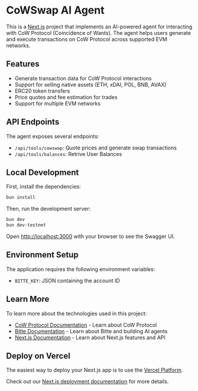 # CoWSwap AI Agent

This is a [Next.js](https://nextjs.org) project that implements an AI-powered agent for interacting with CoW Protocol (Coincidence of Wants). The agent helps users generate and execute transactions on CoW Protocol across supported EVM networks.

## Features

- Generate transaction data for CoW Protocol interactions
- Support for selling native assets (ETH, xDAI, POL, BNB, AVAX)
- ERC20 token transfers
- Price quotes and fee estimation for trades
- Support for multiple EVM networks

## API Endpoints

The agent exposes several endpoints:

- `/api/tools/cowswap`: Quote prices and generate swap transactions
- `/api/tools/balances`: Retrive User Balances

## Local Development

First, install the dependencies:

```bash
bun install
```

Then, run the development server:

```bash
bun dev
bun dev-testnet
```

Open [http://localhost:3000](http://localhost:3000) with your browser to see the Swagger UI.

## Environment Setup

The application requires the following environment variables:

- `BITTE_KEY`: JSON containing the account ID

## Learn More

To learn more about the technologies used in this project:

- [CoW Protocol Documentation](https://docs.cow.fi/) - Learn about CoW Protocol
- [Bitte Documentation](https://docs.bitte.ai/) - Learn about Bitte and building AI agents
- [Next.js Documentation](https://nextjs.org/docs) - Learn about Next.js features and API

## Deploy on Vercel

The easiest way to deploy your Next.js app is to use the [Vercel Platform](https://vercel.com/new?utm_medium=default-template&filter=next.js&utm_source=create-next-app&utm_campaign=create-next-app-readme).

Check out our [Next.js deployment documentation](https://nextjs.org/docs/app/building-your-application/deploying) for more details.